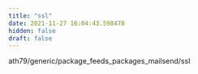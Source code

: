 ```yaml
---
title: "ssl"
date: 2021-11-27 16:04:43.598478
hidden: false
draft: false
---
```


ath79/generic/package_feeds_packages_mailsend/ssl

